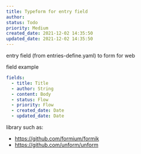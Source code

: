 ```yaml
---
title: Typeform for entry field
author: 
status: Todo
priority: Medium
created_date: 2021-12-02 14:35:50
updated_date: 2021-12-02 14:35:50
---
```


entry field (from entries-define.yaml) to form for web

field example

```yaml
fields:
  - title: Title
  - author: String
  - content: Body
  - status: Flow
  - priority: Flow
  - created_date: Date
  - updated_date: Date
```

library such as:

- https://github.com/formium/formik
- https://github.com/unform/unform


